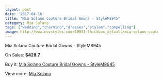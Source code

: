 ```yaml
---
layout: post
date: '2017-04-16'
title: "Mia Solano Couture Bridal Gowns - StyleM8945"
category: Mia Solano
tags: ["wedding","charming","dresses","stylem","compelling"]
image: http://www.novstyles.com/10931-thickbox_default/mia-solano-couture-bridal-gowns-stylem8945.jpg
---
```

Mia Solano Couture Bridal Gowns - StyleM8945

On Sales: **$428.7**
<a href="https://www.novstyles.com/en/mia-solano/7961-mia-solano-couture-bridal-gowns-stylem8945.html"><amp-img layout="responsive" width="600" height="600" src="//www.novstyles.com/10931-thickbox_default/mia-solano-couture-bridal-gowns-stylem8945.jpg" alt="Mia Solano Couture Bridal Gowns - StyleM8945 0" /></a>

Buy it: [Mia Solano Couture Bridal Gowns - StyleM8945](https://www.novstyles.com/en/mia-solano/7961-mia-solano-couture-bridal-gowns-stylem8945.html "Mia Solano Couture Bridal Gowns - StyleM8945")

View more: [Mia Solano](https://www.novstyles.com/en/52-mia-solano "Mia Solano")